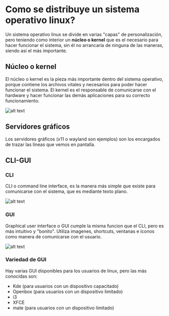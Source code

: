 # Como se distribuye un sistema operativo linux? 
Un sistema operativo linux se divide en varias "capas" de personalización, pero teniendo como interior un **núcleo o kernel** que es el necesario para hacer funcionar el sistema, sin él no arrancaría de ninguna de las maneras, siendo así el más importante. 

## Núcleo o kernel
El núcleo o kernel es la pieza más importante dentro del sistema operativo, porque contiene los archivos vitales y necesarios para poder hacer funcionar el sistema. El kernel es el responsable de comunicarse con el hardware y hacer funcionar las demás aplicaciones para su correcto funcionamiento.

![alt text](https://mantener2014.files.wordpress.com/2014/11/kernel.png)
## Servidores gráficos
Los servidores gráficos (x11 o wayland son ejemplos) son los encargados de trazar las líneas que vemos en pantalla.
## CLI-GUI

### CLI
CLI o command line interface, es la manera más simple que existe para comunicarse con el sistema, que es mediante texto plano. 

![alt text](https://en.opensuse.org/images/a/a2/OpenSUSE_Terminal_-_CLT.png)

### GUI 
Graphical user interface o GUI cumple la misma funcion que el CLI, pero es más intuitivo y "bonito". Utiliza imagenes, shortcuts, ventanas e íconos como manera de comunicarse con el usuario. 

![alt text](http://i.imgur.com/g9MUYRj.png)

### Variedad de GUI
Hay varias GUI disponibles para los usuarios de linux, pero las más conocidas son: 
* Kde (para usuarios con un dispositivo capacitado)
* Openbox (para usuarios con un dispositivo limitado)
* i3
* XFCE
* mate (para usuarios con un dispositivo limitado)
